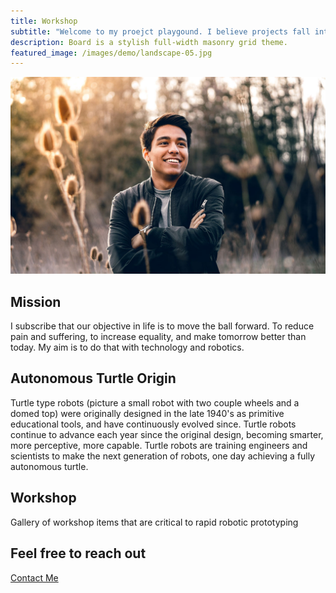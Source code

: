 ```yaml
---
title: Workshop
subtitle: "Welcome to my proejct playgound. I believe projects fall into two categroies: they either teach you something or they accomplsih a finished product goal. Not everything on this porfolio is fully finished, but that's becuase it taught me what I needed to learn along to way to consider it complete!"
description: Board is a stylish full-width masonry grid theme.
featured_image: /images/demo/landscape-05.jpg
---
```


![](/images/demo/landscape-05.jpg)

## Mission

I subscribe that our objective in life is to move the ball forward. To reduce pain and suffering, to increase equality, and make tomorrow better than today. My aim is to do that with technology and robotics. 


## Autonomous Turtle Origin
Turtle type robots (picture a small robot with two couple wheels and a domed top) were originally designed in the late 1940's as primitive educational tools, and have continuously  evolved since. Turtle robots continue to advance each year since the original design, becoming smarter, more perceptive, more capable. Turtle robots are training engineers and scientists to make the next generation of robots, one day achieving a fully autonomous turtle. 


## Workshop

Gallery of workshop items that are critical to rapid robotic prototyping

## Feel free to reach out
<a href="https://jekyllthemes.io/theme/board-portfolio-jekyll-theme" class="button button--large">Contact Me</a>
